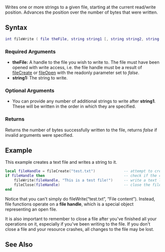 Writes one or more strings to a given file, starting at the current read/write position. Advances the position over the number of bytes that were written.

Syntax
------

``` lua
int fileWrite ( file theFile, string string1 [, string string2, string string3 ...])
```

### Required Arguments

-   **theFile:** A handle to the file you wish to write to. The file must have been opened with write access, i.e. the file handle must be a result of [fileCreate](/docs/fileCreate.md "wikilink") or [fileOpen](/fileOpen.md "wikilink") with the readonly parameter set to *false*.
-   **string1:** The string to write.

### Optional Arguments

-   You can provide any number of additional strings to write after **string1**. These will be written in the order in which they are specified.

### Returns

Returns the number of bytes successfully written to the file, returns *false* if invalid arguments were specified.

Example
-------

This example creates a text file and writes a string to it.

``` lua
local fileHandle = fileCreate("test.txt")             -- attempt to create a new file
if fileHandle then                                    -- check if the creation succeeded
    fileWrite(fileHandle, "This is a test file!")     -- write a text line
    fileClose(fileHandle)                             -- close the file once you're done with it
end
```

Notice that you can't simply do fileWrite(“test.txt”, “File content”). Instead, file functions operate on a **file handle**, which is a special object representing an open file.

It is also important to remember to close a file after you've finished all your operations on it, especially if you've been writing to the file. If you don't close a file and your resource crashes, all changes to the file may be lost.

See Also
--------
